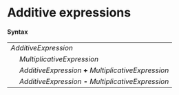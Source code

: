 # Additive expressions

**Syntax**

<table>
    <tr>
        <td colspan="2"><i>AdditiveExpression</i></td>
    </tr>
    <tr>
        <td>&nbsp;</td><td><i>MultiplicativeExpression</i></td>
    </tr>
    <tr>
        <td>&nbsp;</td><td><i>AdditiveExpression</i> <b>+</b> <i>MultiplicativeExpression</i></td>
    </tr>
    <tr>
        <td>&nbsp;</td><td><i>AdditiveExpression</i> <b>-</b> <i>MultiplicativeExpression</i></td>
    </tr>
</table>
